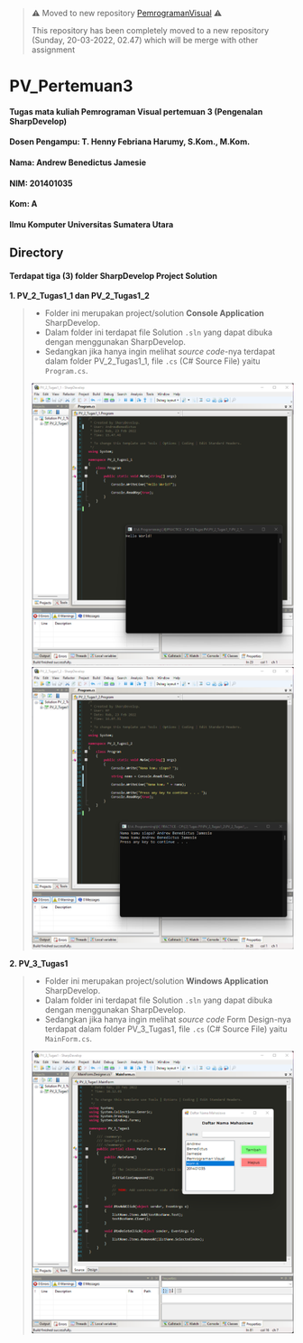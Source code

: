 > ⚠️ Moved to new repository [PemrogramanVisual](https://github.com/aNdr3W03/PemrogramanVisual) ⚠️
> 
> This repository has been completely moved to a new repository (Sunday, 20-03-2022, 02.47) which will be merge with other assignment

# 
# PV_Pertemuan3
#### Tugas mata kuliah Pemrograman Visual pertemuan 3 (Pengenalan SharpDevelop)
#### Dosen Pengampu: T. Henny Febriana Harumy, S.Kom., M.Kom.

#### Nama: Andrew Benedictus Jamesie
#### NIM: 201401035
#### Kom: A
#### Ilmu Komputer Universitas Sumatera Utara

## Directory
#### Terdapat tiga (3) folder SharpDevelop Project Solution

**1. PV_2_Tugas1_1 dan PV_2_Tugas1_2**
> - Folder ini merupakan project/solution __Console Application__ SharpDevelop.
> - Dalam folder ini terdapat file Solution `.sln` yang dapat dibuka dengan menggunakan SharpDevelop.
> - Sedangkan jika hanya ingin melihat _source code_-nya terdapat dalam folder PV_2_Tugas1_1, file `.cs` (C# Source File) yaitu `Program.cs`.
> 
> ![alt text](https://github.com/aNdr3W03/PV_Pertemuan3/blob/main/%5BPV%5D%20-%20%5B3%5D%20Screenshot%201.png?raw=true)
> ![alt text](https://github.com/aNdr3W03/PV_Pertemuan3/blob/main/%5BPV%5D%20-%20%5B3%5D%20Screenshot%202.png?raw=true)

**2. PV_3_Tugas1**
> - Folder ini merupakan project/solution __Windows Application__ SharpDevelop.
> - Dalam folder ini terdapat file Solution `.sln` yang dapat dibuka dengan menggunakan SharpDevelop.
> - Sedangkan jika hanya ingin melihat _source code_ Form Design-nya terdapat dalam folder PV_3_Tugas1, file `.cs` (C# Source File) yaitu `MainForm.cs`.
> 
> ![alt text](https://github.com/aNdr3W03/PV_Pertemuan3/blob/main/%5BPV%5D%20-%20%5B3%5D%20Screenshot%203.png?raw=true)
